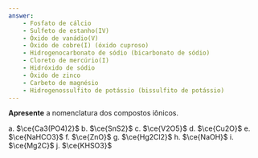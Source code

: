 ```yaml
---
answer:
    - Fosfato de cálcio
    - Sulfeto de estanho(IV)
    - Óxido de vanádio(V)
    - Óxido de cobre(I) (óxido cuproso)
    - Hidrogenocarbonato de sódio (bicarbonato de sódio)
    - Cloreto de mercúrio(I)
    - Hidróxido de sódio
    - Óxido de zinco
    - Carbeto de magnésio
    - Hidrogenossulfito de potássio (bissulfito de potássio)
---
```



**Apresente** a nomenclatura dos compostos iônicos.

a. $\ce{Ca3(PO4)2}$
b. $\ce{SnS2}$
c. $\ce{V2O5}$
d. $\ce{Cu2O}$
e. $\ce{NaHCO3}$ 
f. $\ce{ZnO}$
g. $\ce{Hg2Cl2}$
h. $\ce{NaOH}$
i. $\ce{Mg2C}$
j. $\ce{KHSO3}$
